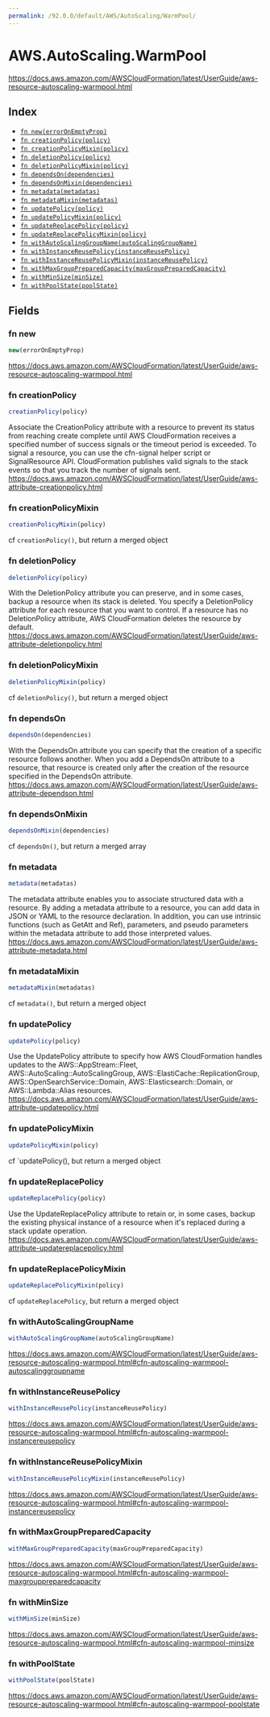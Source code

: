 ```yaml
---
permalink: /92.0.0/default/AWS/AutoScaling/WarmPool/
---
```


# AWS.AutoScaling.WarmPool

https://docs.aws.amazon.com/AWSCloudFormation/latest/UserGuide/aws-resource-autoscaling-warmpool.html

## Index

* [`fn new(errorOnEmptyProp)`](#fn-new)
* [`fn creationPolicy(policy)`](#fn-creationpolicy)
* [`fn creationPolicyMixin(policy)`](#fn-creationpolicymixin)
* [`fn deletionPolicy(policy)`](#fn-deletionpolicy)
* [`fn deletionPolicyMixin(policy)`](#fn-deletionpolicymixin)
* [`fn dependsOn(dependencies)`](#fn-dependson)
* [`fn dependsOnMixin(dependencies)`](#fn-dependsonmixin)
* [`fn metadata(metadatas)`](#fn-metadata)
* [`fn metadataMixin(metadatas)`](#fn-metadatamixin)
* [`fn updatePolicy(policy)`](#fn-updatepolicy)
* [`fn updatePolicyMixin(policy)`](#fn-updatepolicymixin)
* [`fn updateReplacePolicy(policy)`](#fn-updatereplacepolicy)
* [`fn updateReplacePolicyMixin(policy)`](#fn-updatereplacepolicymixin)
* [`fn withAutoScalingGroupName(autoScalingGroupName)`](#fn-withautoscalinggroupname)
* [`fn withInstanceReusePolicy(instanceReusePolicy)`](#fn-withinstancereusepolicy)
* [`fn withInstanceReusePolicyMixin(instanceReusePolicy)`](#fn-withinstancereusepolicymixin)
* [`fn withMaxGroupPreparedCapacity(maxGroupPreparedCapacity)`](#fn-withmaxgrouppreparedcapacity)
* [`fn withMinSize(minSize)`](#fn-withminsize)
* [`fn withPoolState(poolState)`](#fn-withpoolstate)

## Fields

### fn new

```ts
new(errorOnEmptyProp)
```

https://docs.aws.amazon.com/AWSCloudFormation/latest/UserGuide/aws-resource-autoscaling-warmpool.html

### fn creationPolicy

```ts
creationPolicy(policy)
```

Associate the CreationPolicy attribute with a resource to prevent its status from reaching create complete until AWS CloudFormation receives a specified number of success signals or the timeout period is exceeded. To signal a resource, you can use the cfn-signal helper script or SignalResource API. CloudFormation publishes valid signals to the stack events so that you track the number of signals sent. 
https://docs.aws.amazon.com/AWSCloudFormation/latest/UserGuide/aws-attribute-creationpolicy.html

### fn creationPolicyMixin

```ts
creationPolicyMixin(policy)
```

cf `creationPolicy()`, but return a merged object

### fn deletionPolicy

```ts
deletionPolicy(policy)
```

With the DeletionPolicy attribute you can preserve, and in some cases, backup a resource when its stack is deleted. You specify a DeletionPolicy attribute for each resource that you want to control. If a resource has no DeletionPolicy attribute, AWS CloudFormation deletes the resource by default. 
https://docs.aws.amazon.com/AWSCloudFormation/latest/UserGuide/aws-attribute-deletionpolicy.html

### fn deletionPolicyMixin

```ts
deletionPolicyMixin(policy)
```

cf `deletionPolicy()`, but return a merged object

### fn dependsOn

```ts
dependsOn(dependencies)
```

With the DependsOn attribute you can specify that the creation of a specific resource follows another. When you add a DependsOn attribute to a resource, that resource is created only after the creation of the resource specified in the DependsOn attribute. 
https://docs.aws.amazon.com/AWSCloudFormation/latest/UserGuide/aws-attribute-dependson.html

### fn dependsOnMixin

```ts
dependsOnMixin(dependencies)
```

cf `dependsOn()`, but return a merged array

### fn metadata

```ts
metadata(metadatas)
```

The metadata attribute enables you to associate structured data with a resource. By adding a metadata attribute to a resource, you can add data in JSON or YAML to the resource declaration. In addition, you can use intrinsic functions (such as GetAtt and Ref), parameters, and pseudo parameters within the metadata attribute to add those interpreted values. 
https://docs.aws.amazon.com/AWSCloudFormation/latest/UserGuide/aws-attribute-metadata.html

### fn metadataMixin

```ts
metadataMixin(metadatas)
```

cf `metadata()`, but return a merged object

### fn updatePolicy

```ts
updatePolicy(policy)
```

Use the UpdatePolicy attribute to specify how AWS CloudFormation handles updates to the AWS::AppStream::Fleet, AWS::AutoScaling::AutoScalingGroup, AWS::ElastiCache::ReplicationGroup, AWS::OpenSearchService::Domain, AWS::Elasticsearch::Domain, or AWS::Lambda::Alias resources. 
https://docs.aws.amazon.com/AWSCloudFormation/latest/UserGuide/aws-attribute-updatepolicy.html

### fn updatePolicyMixin

```ts
updatePolicyMixin(policy)
```

cf `updatePolicy(), but return a merged object

### fn updateReplacePolicy

```ts
updateReplacePolicy(policy)
```

Use the UpdateReplacePolicy attribute to retain or, in some cases, backup the existing physical instance of a resource when it's replaced during a stack update operation. 
https://docs.aws.amazon.com/AWSCloudFormation/latest/UserGuide/aws-attribute-updatereplacepolicy.html

### fn updateReplacePolicyMixin

```ts
updateReplacePolicyMixin(policy)
```

cf `updateReplacePolicy`, but return a merged object

### fn withAutoScalingGroupName

```ts
withAutoScalingGroupName(autoScalingGroupName)
```

https://docs.aws.amazon.com/AWSCloudFormation/latest/UserGuide/aws-resource-autoscaling-warmpool.html#cfn-autoscaling-warmpool-autoscalinggroupname

### fn withInstanceReusePolicy

```ts
withInstanceReusePolicy(instanceReusePolicy)
```

https://docs.aws.amazon.com/AWSCloudFormation/latest/UserGuide/aws-resource-autoscaling-warmpool.html#cfn-autoscaling-warmpool-instancereusepolicy

### fn withInstanceReusePolicyMixin

```ts
withInstanceReusePolicyMixin(instanceReusePolicy)
```

https://docs.aws.amazon.com/AWSCloudFormation/latest/UserGuide/aws-resource-autoscaling-warmpool.html#cfn-autoscaling-warmpool-instancereusepolicy

### fn withMaxGroupPreparedCapacity

```ts
withMaxGroupPreparedCapacity(maxGroupPreparedCapacity)
```

https://docs.aws.amazon.com/AWSCloudFormation/latest/UserGuide/aws-resource-autoscaling-warmpool.html#cfn-autoscaling-warmpool-maxgrouppreparedcapacity

### fn withMinSize

```ts
withMinSize(minSize)
```

https://docs.aws.amazon.com/AWSCloudFormation/latest/UserGuide/aws-resource-autoscaling-warmpool.html#cfn-autoscaling-warmpool-minsize

### fn withPoolState

```ts
withPoolState(poolState)
```

https://docs.aws.amazon.com/AWSCloudFormation/latest/UserGuide/aws-resource-autoscaling-warmpool.html#cfn-autoscaling-warmpool-poolstate
